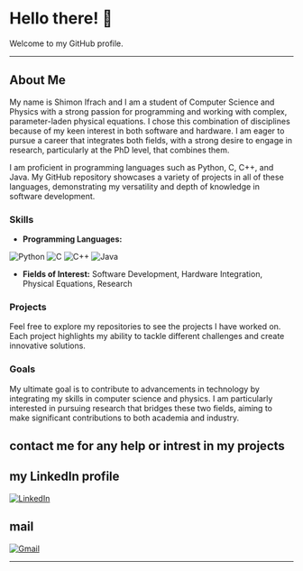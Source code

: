# Hello there! 👋

Welcome to my GitHub profile.

---

## About Me

My name is Shimon Ifrach and I am a student of Computer Science and Physics with a strong passion for programming and working with complex, parameter-laden physical equations. I chose this combination of disciplines because of my keen interest in both software and hardware. I am eager to pursue a career that integrates both fields, with a strong desire to engage in research, particularly at the PhD level, that combines them.

I am proficient in programming languages such as Python, C, C++, and Java. My GitHub repository showcases a variety of projects in all of these languages, demonstrating my versatility and depth of knowledge in software development. 

### Skills

- **Programming Languages:**

![Python](https://img.shields.io/badge/-Python-3776AB?style=flat&logo=python&logoColor=white)
![C](https://img.shields.io/badge/-C-A8B9CC?style=flat&logo=c&logoColor=white)
![C++](https://img.shields.io/badge/-C++-00599C?style=flat&logo=c%2B%2B&logoColor=white)
![Java](https://img.shields.io/badge/-Java-007396?style=flat&logo=java&logoColor=white)

- **Fields of Interest:** Software Development, Hardware Integration, Physical Equations, Research

### Projects

Feel free to explore my repositories to see the projects I have worked on. Each project highlights my ability to tackle different challenges and create innovative solutions.

### Goals

My ultimate goal is to contribute to advancements in technology by integrating my skills in computer science and physics. I am particularly interested in pursuing research that bridges these two fields, aiming to make significant contributions to both academia and industry.

## contact me for any help or intrest in my projects

## my LinkedIn profile

<a href="https://www.linkedin.com/in/shimon-ifrach-a022b5215/" target="_blank">
  <img src="https://img.shields.io/badge/LinkedIn-0A66C2?style=for-the-badge&logo=linkedin&logoColor=white" alt="LinkedIn">
</a>

## mail

<a href="mailto:simaon78ifrac@gmail.com" target="_blank">
  <img src="https://img.shields.io/badge/Gmail-D14836?style=for-the-badge&logo=gmail&logoColor=white" alt="Gmail">
</a>


---




